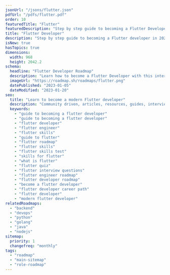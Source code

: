 ```yaml
---
jsonUrl: "/jsons/flutter.json"
pdfUrl: "/pdfs/flutter.pdf"
order: 10
featuredTitle: "Flutter"
featuredDescription: "Step by step guide to becoming a Flutter Developer in 2023"
title: "Flutter Developer"
description: "Step by step guide to becoming a Flutter developer in 2023"
isNew: true
hasTopics: true
dimensions:
  width: 968
  height: 2042.2
schema:
  headline: "Flutter Developer Roadmap"
  description: "Learn how to become a Flutter Developer with this interactive step by step guide in 2023. We also have resources and short descriptions attached to the roadmap items so you can get everything you want to learn in one place."
  imageUrl: "https://roadmap.sh/roadmaps/flutter.png"
  datePublished: "2023-01-05"
  dateModified: "2023-01-20"
seo:
  title: "Learn to become a modern Flutter developer"
  description: "Community driven, articles, resources, guides, interview questions, quizzes for flutter development. Learn to become a modern Flutter developer by following the steps, skills, resources and guides listed in this roadmap."
  keywords:
    - "guide to becoming a flutter developer"
    - "guide to becoming a flutter developer"
    - "flutter developer"
    - "flutter engineer"
    - "flutter skills"
    - "guide to flutter"
    - "flutter roadmap"
    - "flutter skills"
    - "flutter skills test"
    - "skills for flutter"
    - "what is flutter"
    - "flutter quiz"
    - "flutter interview questions"
    - "flutter engineer roadmap"
    - "flutter developer roadmap"
    - "become a flutter developer"
    - "flutter developer career path"
    - "flutter developer"
    - "modern flutter developer"
relatedRoadmaps:
  - "backend"
  - "devops"
  - "python"
  - "golang"
  - "java"
  - "nodejs"
sitemap:
  priority: 1
  changefreq: "monthly"
tags:
  - "roadmap"
  - "main-sitemap"
  - "role-roadmap"
---
```


